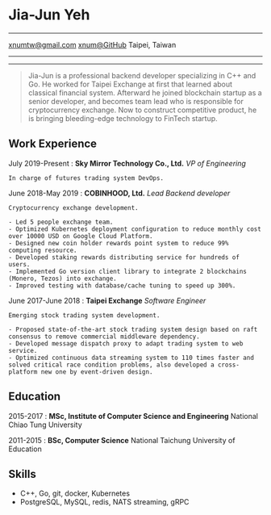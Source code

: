 Jia-Jun Yeh
============

-------------------    ---------------------
xnumtw@gmail.com                [xnum@GitHub](https://github.com/xnum)
Taipei, Taiwan
-------------------    ---------------------

----

>  Jia-Jun is a professional backend developer specializing in C++ and Go.
>  He worked for Taipei Exchange at first that learned about classical financial system.
>  Afterward he joined blockchain startup as a senior developer, and becomes team lead who is responsible for cryptocurrency exchange.
>  Now to construct competitive product, he is bringing bleeding-edge technology to FinTech startup.


Work Experience
---------------

July 2019-Present
:   **Sky Mirror Technology Co., Ltd.** _VP of Engineering_

    In charge of futures trading system DevOps.

June 2018-May 2019
:   **COBINHOOD, Ltd.** _Lead Backend developer_

    Cryptocurrency exchange development.

    - Led 5 people exchange team.
    - Optimized Kubernetes deployment configuration to reduce monthly cost over 10000 USD on Google Cloud Platform.
    - Designed new coin holder rewards point system to reduce 99% computing resource.
    - Developed staking rewards distributing service for hundreds of users.
    - Implemented Go version client library to integrate 2 blockchains (Monero, Tezos) into exchange.
    - Improved testing with database/cache tuning to speed up 300%.

June 2017-June 2018
:   **Taipei Exchange** _Software Engineer_

    Emerging stock trading system development.

    - Proposed state-of-the-art stock trading system design based on raft consensus to remove commercial middleware dependency.
    - Developed message dispatch proxy to adapt trading system to web service.
    - Optimized continuous data streaming system to 110 times faster and solved critical race condition problems, also developed a cross-platform new one by event-driven design.

Education
---------

2015-2017
:   **MSc, Institute of Computer Science and Engineering** National Chiao Tung University

2011-2015
:   **BSc, Computer Science** National Taichung University of Education

Skills
------

- C++, Go, git, docker, Kubernetes
- PostgreSQL, MySQL, redis, NATS streaming, gRPC
